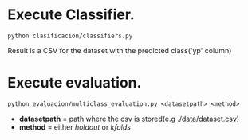 # Execute Classifier.
```python clasificacion/classifiers.py ```

Result is a CSV for the dataset with the predicted class('yp' column)
# Execute evaluation.
```python evaluacion/multiclass_evaluation.py <datasetpath> <method>```
- **datasetpath** = path where the csv is stored(e.g ./data/dataset.csv)
- **method** = either *holdout* or *kfolds*

